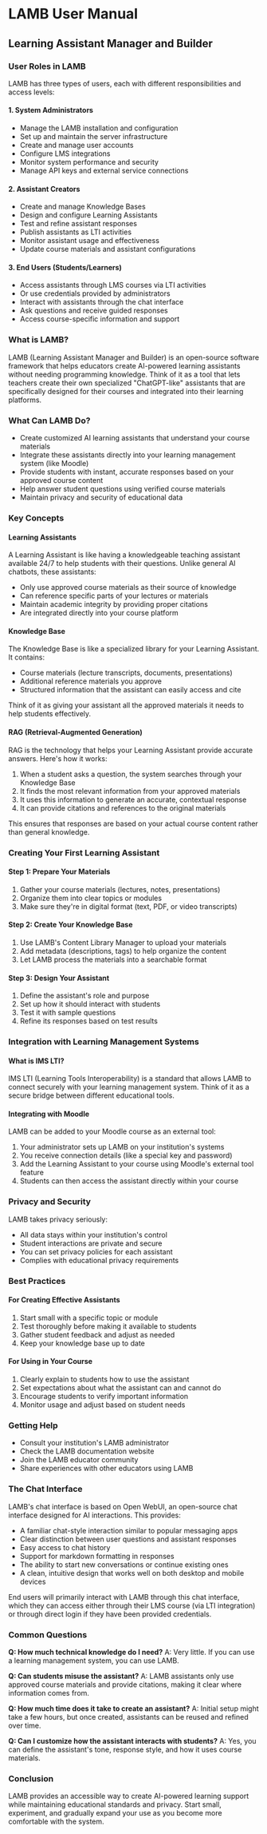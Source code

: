 # LAMB User Manual
## Learning Assistant Manager and Builder

### User Roles in LAMB

LAMB has three types of users, each with different responsibilities and access levels:

#### 1. System Administrators
- Manage the LAMB installation and configuration
- Set up and maintain the server infrastructure
- Create and manage user accounts
- Configure LMS integrations
- Monitor system performance and security
- Manage API keys and external service connections

#### 2. Assistant Creators
- Create and manage Knowledge Bases
- Design and configure Learning Assistants
- Test and refine assistant responses
- Publish assistants as LTI activities
- Monitor assistant usage and effectiveness
- Update course materials and assistant configurations

#### 3. End Users (Students/Learners)
- Access assistants through LMS courses via LTI activities
- Or use credentials provided by administrators
- Interact with assistants through the chat interface
- Ask questions and receive guided responses
- Access course-specific information and support

### What is LAMB?
LAMB (Learning Assistant Manager and Builder) is an open-source software framework that helps educators create AI-powered learning assistants without needing programming knowledge. Think of it as a tool that lets teachers create their own specialized "ChatGPT-like" assistants that are specifically designed for their courses and integrated into their learning platforms.

### What Can LAMB Do?
- Create customized AI learning assistants that understand your course materials
- Integrate these assistants directly into your learning management system (like Moodle)
- Provide students with instant, accurate responses based on your approved course content
- Help answer student questions using verified course materials
- Maintain privacy and security of educational data

### Key Concepts

#### Learning Assistants
A Learning Assistant is like having a knowledgeable teaching assistant available 24/7 to help students with their questions. Unlike general AI chatbots, these assistants:
- Only use approved course materials as their source of knowledge
- Can reference specific parts of your lectures or materials
- Maintain academic integrity by providing proper citations
- Are integrated directly into your course platform

#### Knowledge Base
The Knowledge Base is like a specialized library for your Learning Assistant. It contains:
- Course materials (lecture transcripts, documents, presentations)
- Additional reference materials you approve
- Structured information that the assistant can easily access and cite

Think of it as giving your assistant all the approved materials it needs to help students effectively.

#### RAG (Retrieval-Augmented Generation)
RAG is the technology that helps your Learning Assistant provide accurate answers. Here's how it works:
1. When a student asks a question, the system searches through your Knowledge Base
2. It finds the most relevant information from your approved materials
3. It uses this information to generate an accurate, contextual response
4. It can provide citations and references to the original materials

This ensures that responses are based on your actual course content rather than general knowledge.

### Creating Your First Learning Assistant

#### Step 1: Prepare Your Materials
1. Gather your course materials (lectures, notes, presentations)
2. Organize them into clear topics or modules
3. Make sure they're in digital format (text, PDF, or video transcripts)

#### Step 2: Create Your Knowledge Base
1. Use LAMB's Content Library Manager to upload your materials
2. Add metadata (descriptions, tags) to help organize the content
3. Let LAMB process the materials into a searchable format

#### Step 3: Design Your Assistant
1. Define the assistant's role and purpose
2. Set up how it should interact with students
3. Test it with sample questions
4. Refine its responses based on test results

### Integration with Learning Management Systems

#### What is IMS LTI?
IMS LTI (Learning Tools Interoperability) is a standard that allows LAMB to connect securely with your learning management system. Think of it as a secure bridge between different educational tools.

#### Integrating with Moodle
LAMB can be added to your Moodle course as an external tool:
1. Your administrator sets up LAMB on your institution's systems
2. You receive connection details (like a special key and password)
3. Add the Learning Assistant to your course using Moodle's external tool feature
4. Students can then access the assistant directly within your course

### Privacy and Security
LAMB takes privacy seriously:
- All data stays within your institution's control
- Student interactions are private and secure
- You can set privacy policies for each assistant
- Complies with educational privacy requirements

### Best Practices

#### For Creating Effective Assistants
1. Start small with a specific topic or module
2. Test thoroughly before making it available to students
3. Gather student feedback and adjust as needed
4. Keep your knowledge base up to date

#### For Using in Your Course
1. Clearly explain to students how to use the assistant
2. Set expectations about what the assistant can and cannot do
3. Encourage students to verify important information
4. Monitor usage and adjust based on student needs

### Getting Help
- Consult your institution's LAMB administrator
- Check the LAMB documentation website
- Join the LAMB educator community
- Share experiences with other educators using LAMB

### The Chat Interface

LAMB's chat interface is based on Open WebUI, an open-source chat interface designed for AI interactions. This provides:
- A familiar chat-style interaction similar to popular messaging apps
- Clear distinction between user questions and assistant responses
- Easy access to chat history
- Support for markdown formatting in responses
- The ability to start new conversations or continue existing ones
- A clean, intuitive design that works well on both desktop and mobile devices

End users will primarily interact with LAMB through this chat interface, which they can access either through their LMS course (via LTI integration) or through direct login if they have been provided credentials.

### Common Questions

**Q: How much technical knowledge do I need?**
A: Very little. If you can use a learning management system, you can use LAMB.

**Q: Can students misuse the assistant?**
A: LAMB assistants only use approved course materials and provide citations, making it clear where information comes from.

**Q: How much time does it take to create an assistant?**
A: Initial setup might take a few hours, but once created, assistants can be reused and refined over time.

**Q: Can I customize how the assistant interacts with students?**
A: Yes, you can define the assistant's tone, response style, and how it uses course materials.

### Conclusion
LAMB provides an accessible way to create AI-powered learning support while maintaining educational standards and privacy. Start small, experiment, and gradually expand your use as you become more comfortable with the system.